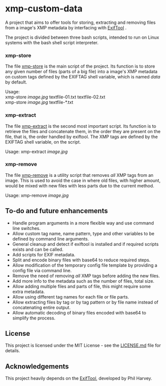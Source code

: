 # xmp-custom-data
A project that aims to offer tools for storing, extracting and removing files from a image's XMP metadata by interfacing with [ExifTool](https://www.sno.phy.queensu.ca/~phil/exiftool/) .

The project is divided between three bash scripts, intended to run on Linux systems with the bash shell script interpreter.

### xmp-store
The file [xmp-store](xmp-store) is the main script of the project. Its function is to store any given number of files (parts of a big file) into a image's XMP metadata on custom tags defined by the EXIFTAG shell variable, which is named *data* by default.

Usage:  
xmp-store *image.jpg* textfile-01.txt textfile-02.txt  
xmp-store *image.jpg* textfile-\*.txt

### xmp-extract
The file [xmp-extract](xmp-extract) is the second most important script. Its function is to retrieve the files and concatenate them, in the order they are present on the file, that is, the order handled by exiftool. The XMP tags are defined by the EXIFTAG shell variable, on the script.

Usage:
xmp-extract *image.jpg*

### xmp-remove
The file [xmp-remove](xmp-emove) is a utility script that removes *all* XMP tags from an image. This is used to avoid the case in where old files, with higher amount, would be mixed with new files with less parts due to the current method.

Usage:
xmp-remove *image.jpg*

## To-do and future enhancements
- Handle program arguments in a more flexible way and use command line switches.
- Allow custom tag name, name pattern, type and other variables to be defined by command line arguments.
- General cleanup and detect if exiftool is installed and if required scripts exists and can be called.
- Add scripts for EXIF metadata.
- Split and encode binary files with base64 to reduce required steps.
- Allow modification of the temporary config file template by providing a config file via command line.
- Remove the need of removing *all* XMP tags before adding the new files.
- Add more info to the metadata such as the number of files, total size.
- Allow adding multiple files and parts of file, this might require some extra metadata.
- Allow using different tag names for each file or file parts.
- Allow extracting files by tag or by tag pattern or by file name instead of concatenating entire output.
- Allow automatic decoding of binary files encoded with base64 to simplify the process.

## License
This project is licensed under the MIT License - see the [LICENSE.md](LICENSE.md) file for details.

## Acknowledgements
This project heavily depends on the [ExifTool](https://www.sno.phy.queensu.ca/~phil/exiftool/), developed by Phil Harvey.
